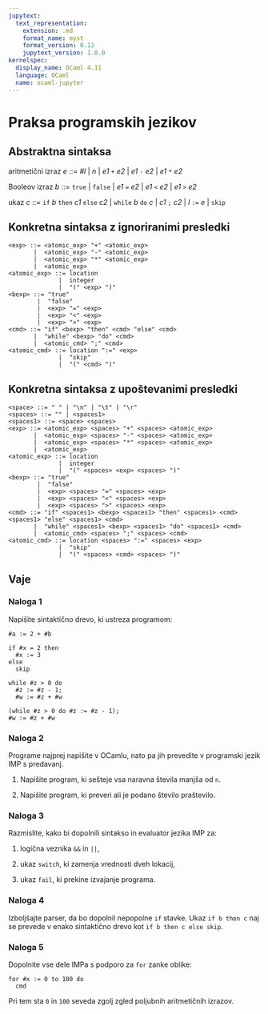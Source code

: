 ```yaml
---
jupytext:
  text_representation:
    extension: .md
    format_name: myst
    format_version: 0.12
    jupytext_version: 1.8.0
kernelspec:
  display_name: OCaml 4.11
  language: OCaml
  name: ocaml-jupyter
---
```


# Praksa programskih jezikov

## Abstraktna sintaksa

aritmetični izraz _e_ ::= _#l_
     | _n_
     | _e1_ `+` _e2_
     | _e1_ `-` _e2_
     | _e1_ `*` _e2_

Booleov izraz _b_ ::= `true`
     | `false`
     | _e1_ `=` _e2_
     | _e1_ `<` _e2_
     | _e1_ `>` _e2_

ukaz _c_ ::= `if` _b_ `then` _c1_ `else` _c2_
     | `while` _b_ `do` _c_
     | _c1_ `;` _c2_
     | _l_ `:=` _e_
     | `skip`

## Konkretna sintaksa z ignoriranimi presledki

    <exp> ::= <atomic_exp> "+" <atomic_exp>
           |  <atomic_exp> "-" <atomic_exp>
           |  <atomic_exp> "*" <atomic_exp>
           |  <atomic_exp>
    <atomic_exp> ::= location
                  |  integer
                  |  "(" <exp> ")"
    <bexp> ::= "true"
            |  "false"
            |  <exp> "=" <exp>
            |  <exp> "<" <exp>
            |  <exp> ">" <exp>
    <cmd> ::= "if" <bexp> "then" <cmd> "else" <cmd>
           |  "while" <bexp> "do" <cmd>
           |  <atomic_cmd> ";" <cmd>
    <atomic_cmd> ::= location ":=" <exp>
                  |  "skip"
                  |  "(" <cmd> ")"

## Konkretna sintaksa z upoštevanimi presledki

    <space> ::= " " | "\n" | "\t" | "\r"
    <spaces> ::= "" | <spaces1>
    <spaces1> ::= <space> <spaces>
    <exp> ::= <atomic_exp> <spaces> "+" <spaces> <atomic_exp>
           |  <atomic_exp> <spaces> "-" <spaces> <atomic_exp>
           |  <atomic_exp> <spaces> "*" <spaces> <atomic_exp>
           |  <atomic_exp>
    <atomic_exp> ::= location
                  |  integer
                  |  "(" <spaces> <exp> <spaces> ")"
    <bexp> ::= "true"
            |  "false"
            |  <exp> <spaces> "=" <spaces> <exp>
            |  <exp> <spaces> "<" <spaces> <exp>
            |  <exp> <spaces> ">" <spaces> <exp>
    <cmd> ::= "if" <spaces1> <bexp> <spaces1> "then" <spaces1> <cmd> <spaces1> "else" <spaces1> <cmd>
           |  "while" <spaces1> <bexp> <spaces1> "do" <spaces1> <cmd>
           |  <atomic_cmd> <spaces> ";" <spaces> <cmd>
    <atomic_cmd> ::= location <spaces> ":=" <spaces> <exp>
                  |  "skip"
                  |  "(" <spaces> <cmd> <spaces> ")"

## Vaje

### Naloga 1
Napišite sintaktično drevo, ki ustreza programom:

```
#a := 2 + #b
```

```
if #x = 2 then 
  #x := 3
else
  skip
```

```
while #z > 0 do 
  #z := #z - 1;
  #w := #z + #w
```

```
(while #z > 0 do #z := #z - 1);
#w := #z + #w
```

### Naloga 2
Programe najprej napišite v OCamlu, nato pa jih prevedite v programski jezik IMP s predavanj.

1. Napišite program, ki sešteje vsa naravna števila manjša od `n`.

2. Napišite program, ki preveri ali je podano število praštevilo.

### Naloga 3
Razmislite, kako bi dopolnili sintakso in evaluator jezika IMP za:

1. logična veznika `&&` in `||`,

2. ukaz `switch`, ki zamenja vrednosti dveh lokacij,

3. ukaz `fail`, ki prekine izvajanje programa.

### Naloga 4
Izboljšajte parser, da bo dopolnil nepopolne `if` stavke. Ukaz `if b then c` naj se prevede v enako sintaktično drevo kot `if b then c else skip`.

### Naloga 5
Dopolnite vse dele IMPa s podporo za `for` zanke oblike:
```
for #x := 0 to 100 do
  cmd
```
Pri tem sta `0` in `100` seveda zgolj zgled poljubnih aritmetičnih izrazov.